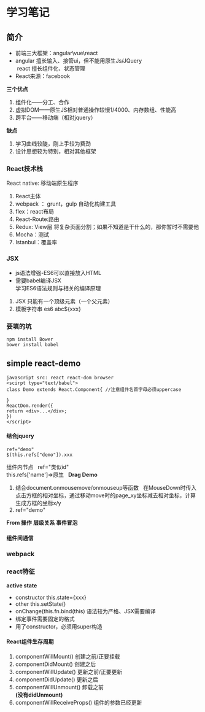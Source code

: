 # 学习笔记

## 简介
- 前端三大框架：angular\vue\react   
- angular 擅长输入、接管ui，但不能用原生Js/JQuery  
  react 擅长组件化、状态管理   
- React来源：facebook       

__三个优点__     
1. 组件化——分工、合作
2. 虚拟DOM——原生JS相对普通操作较慢1/4000、内存数组、性能高
3. 跨平台——移动端（相对jquery）   

__缺点__    
1. 学习曲线较陡，刚上手较为费劲
2. 设计思想较为特别，相对其他框架

### React技术栈
React native: 移动端原生程序
1. React主体<br>
2. webpack ： grunt，gulp 自动化构建工具<br>
3. flex：react布局<br>
4. React-Route:路由<br>
5. Redux: View层 将复杂页面分割；如果不知道是干什么的，那你暂时不需要他<br>
6. Mocha：测试<br>
7. Istanbul：覆盖率<br>

### JSX
- js语法增强-ES6可以直接放入HTML    
- 需要babel编译JSX          
学习ES6语法规则与相关的编译原理    
1. JSX 只能有一个顶级元素（一个父元素）   
2. 模板字符串 es6 abc${xxx}    
### 要填的坑
```
npm install Bower   
bower install babel    
```

## simple react-demo
```
javascript src: react react-dom browser
<scirpt type="text/babel">
class Demo extends React.Component{ //注意组件名首字母必须uppercase

}
ReactDom.render({
return <div>...</div>;
})
</script>
```
#### 结合jquery
```
ref="demo"    
$(this.refs["demo"]).xxx  
```
组件内节点   
ref="类似id"    
this.refs['name']=>原生     
__Drag Demo__
1. 结合document.onmousemove/onmouseup等函数   
在MouseDown时传入点击方框的相对坐标，通过移动move时的page_xy坐标减去相对坐标，计算生成方框的坐标x/y
2. ref="demo"   

__From 操作__
__层级关系 事件冒泡__

#### 组件间通信

### webpack
### react特征
__active state__
- constructor this.state={xxx}
- other this.setState()
- onChange(this.fn.bind(this) 语法较为严格、JSX需要编译
- 绑定事件需要固定的格式
- 用了constructor，必须用super构造

#### React组件生存周期
1. componentWillMount() 创建之前/正要挂载
2. componentDidMount() 创建之后
3. componentWillUpdate() 更新之前/正要更新
4. componentDidUpdate() 更新之后
5. componentWillUnmount() 卸载之前  
__(没有didUnmount)__
6. componentWillReceiveProps() 组件的参数已经更新   
